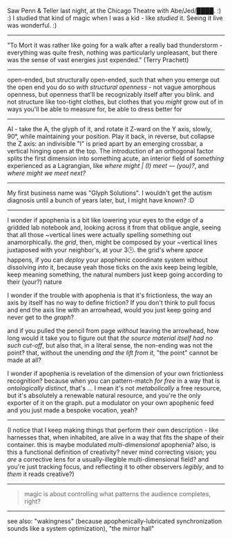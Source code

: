 Saw Penn & Teller last night, at the Chicago Theatre with Abe/Jed/████. :) :) I studied that kind of magic when I was a kid - like *studied* it. Seeing it live was wonderful. :)

---

"To Mort it was rather like going for a walk after a really bad thunderstorm - everything was quite fresh, nothing was particularly unpleasant, but there was the sense of vast energies just expended." (Terry Prachett)

---

open-ended, but structurally open-ended, such that when you emerge out the open end you do so *with structural openness* - not vague amorphous openness, but openness that'll be recognizably itself after you blink. and not structure like too-tight clothes, but clothes that you *might* grow out of in ways you'll be able to measure for, be able to dress better for

---

AI - take the A, the glyph of it, and rotate it Z-ward on the Y axis, slowly, 90°, while maintaining your position. Play it back, in reverse, but collapse the Z axis: an indivisible "I" is pried apart by an emerging crossbar, a vertical hinging open at the top. The introduction of an orthogonal factor splits the first dimension into something acute, an interior field of *something* experienced as a Lagrangian, like *where might | (I) meet ― (you)?*, and *where might we meet next?*

---

My first business name was "Glyph Solutions". I wouldn't get the autism diagnosis until a bunch of years later, but, I might have known? :D

---

I wonder if apophenia is a bit like lowering your eyes to the edge of a gridded lab notebook and, looking across it from that oblique angle, seeing that all those ~vertical lines were actually spelling something out anamorphically. the *grid*, then, might be composed by your ~vertical lines juxtaposed with your neighbor's, at your 3🕒. the grid's where *space* happens, if you can *deploy* your apophenic coordinate system without dissolving *into* it, because yeah those ticks on the axis keep being legible, keep meaning something, the natural numbers just keep going according to their (your?) nature

I wonder if the trouble with apophenia is that it's frictionless, the way an axis by itself has no way to define friction? If you don't think to pull focus and end the axis line with an arrowhead, would you just keep going and never get to the *graph*?

and if you pulled the pencil from page *without* leaving the arrowhead, how long would it take you to figure out that *the source material itself had no such cut-off*, but also that, in a literal sense, the non-ending was not the point? that, without the unending *and the lift from it*, "the point" cannot be made at all?

I wonder if apophenia is revelation of the dimension of your own frictionless recognition? because when you can pattern-match *for free* in a way that is *ontologically distinct*, that's ... I mean it's not *metabolically* a free resource, but it's absolutely a renewable natural resource, and you're the only exporter of it on the graph. put a modulator on your own apophenic feed and you just made a bespoke vocation, yeah?

---

(I notice that I keep making things that perform their own description - like harnesses that, when inhabited, are alive in a way that fits the shape of their container. this is maybe modulated *multi-dimensional* apophenia? also, is this a functional definition of creativity? never mind correcting vision; you *are* a corrective lens for a usually-illegible multi-dimensional field? and you're just tracking focus, and reflecting it to other observers *legibly*, and to *them* it reads creative?)

---

> magic is about controlling what patterns the audience completes, right?

---

see also: "wakingness" (because apophenically-lubricated synchronization sounds like a system optimization), "the mirror hall"
